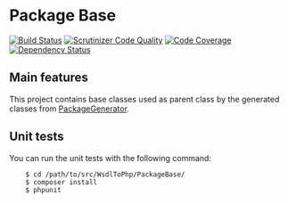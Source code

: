 # Package Base
[![Build Status](https://api.travis-ci.org/WsdlToPhp/PackageBase.svg)](https://travis-ci.org/WsdlToPhp/PackageBase)
[![Scrutinizer Code Quality](https://scrutinizer-ci.com/g/WsdlToPhp/PackageBase/badges/quality-score.png)](https://scrutinizer-ci.com/g/WsdlToPhp/PackageBase/)
[![Code Coverage](https://scrutinizer-ci.com/g/WsdlToPhp/PackageBase/badges/coverage.png)](https://scrutinizer-ci.com/g/WsdlToPhp/PackageBase/)
[![Dependency Status](https://www.versioneye.com/user/projects/5571b32b6634650018000011/badge.svg)](https://www.versioneye.com/user/projects/5571b32b6634650018000011)

## Main features
This project contains base classes used as parent class by the generated classes from [PackageGenerator](https://github.com/WsdlToPhp/PackageGenerator).

## Unit tests
You can run the unit tests with the following command:
```
    $ cd /path/to/src/WsdlToPhp/PackageBase/
    $ composer install
    $ phpunit
```